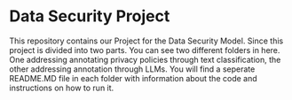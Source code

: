 # Data Security Project

This repository contains our Project for the Data Security Model. Since this project is divided into two parts. You can see two different folders in here. One addressing annotating privacy policies through text classification, the other addressing annotation through LLMs. 
You will find a seperate README.MD file in each folder with information about the code and instructions on how to run it.  
